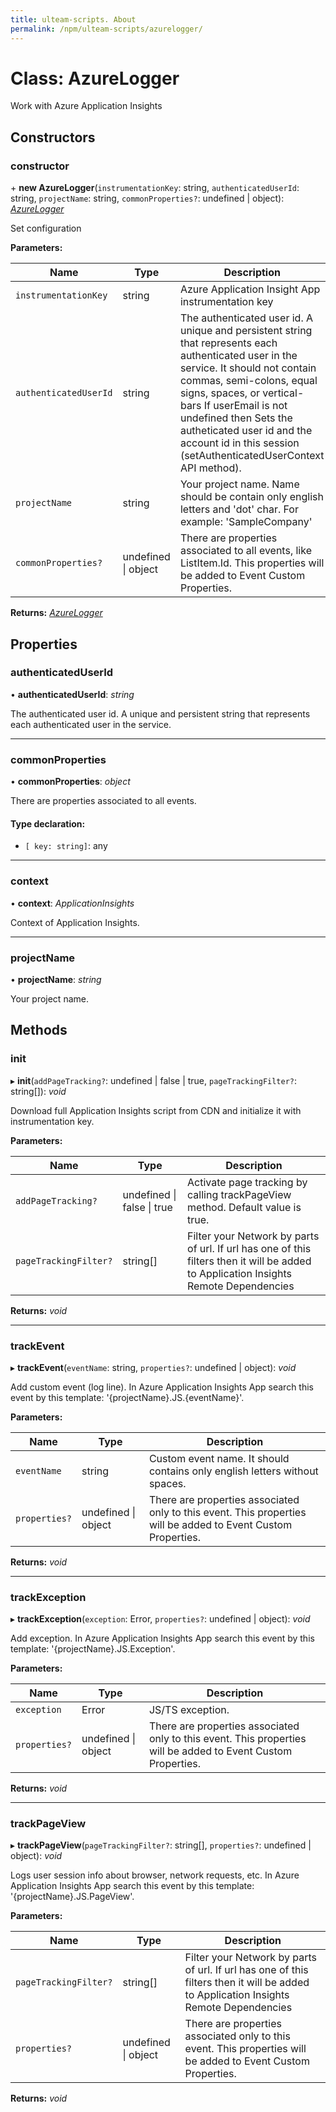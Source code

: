 ```yaml
---
title: ulteam-scripts. About
permalink: /npm/ulteam-scripts/azurelogger/
---
```



# Class: AzureLogger







Work with Azure Application Insights



















## Constructors




###  constructor




\+ **new AzureLogger**(`instrumentationKey`: string, `authenticatedUserId`: string, `projectName`: string, `commonProperties?`: undefined | object): *[AzureLogger](classes/azurelogger.md)*












Set configuration









**Parameters:**





Name | Type | Description |
------ | ------ | ------ |
`instrumentationKey` | string | Azure Application Insight App instrumentation key |
`authenticatedUserId` | string | The authenticated user id. A unique and persistent string that represents each authenticated user in the service. It should not contain commas, semi-colons, equal signs, spaces, or vertical-bars If userEmail is not undefined then Sets the autheticated user id and the account id in this session (setAuthenticatedUserContext API method). |
`projectName` | string | Your project name. Name should be contain only english letters and 'dot' char. For example: 'SampleCompany' |
`commonProperties?` | undefined \| object | There are properties associated to all events, like ListItem.Id. This properties will be added to Event Custom Properties.  |







**Returns:** *[AzureLogger](classes/azurelogger.md)*
















## Properties




###  authenticatedUserId




• **authenticatedUserId**: *string*









The authenticated user id. A unique and persistent string that represents each authenticated user in the service.











___





###  commonProperties




• **commonProperties**: *object*









There are properties associated to all events.








#### Type declaration:




* `[ key: string]`: any

















___





###  context




• **context**: *ApplicationInsights*









Context of Application Insights.











___





###  projectName




• **projectName**: *string*









Your project name.



















## Methods




###  init




▸ **init**(`addPageTracking?`: undefined | false | true, `pageTrackingFilter?`: string[]): *void*












Download full Application Insights script from CDN and initialize it with instrumentation key.









**Parameters:**





Name | Type | Description |
------ | ------ | ------ |
`addPageTracking?` | undefined \| false \| true | Activate page tracking by calling trackPageView method. Default value is true. |
`pageTrackingFilter?` | string[] | Filter your Network by parts of url. If url has one of this filters then it will be added to Application Insights Remote Dependencies  |







**Returns:** *void*








___





###  trackEvent




▸ **trackEvent**(`eventName`: string, `properties?`: undefined | object): *void*












Add custom event (log line).
In Azure Application Insights App search this event by this template: '{projectName}.JS.{eventName}'.









**Parameters:**





Name | Type | Description |
------ | ------ | ------ |
`eventName` | string | Custom event name. It should contains only english letters without spaces. |
`properties?` | undefined \| object | There are properties associated only to this event. This properties will be added to Event Custom Properties.  |







**Returns:** *void*








___





###  trackException




▸ **trackException**(`exception`: Error, `properties?`: undefined | object): *void*












Add exception.
In Azure Application Insights App search this event by this template: '{projectName}.JS.Exception'.









**Parameters:**





Name | Type | Description |
------ | ------ | ------ |
`exception` | Error | JS/TS exception. |
`properties?` | undefined \| object | There are properties associated only to this event. This properties will be added to Event Custom Properties.  |







**Returns:** *void*








___





###  trackPageView




▸ **trackPageView**(`pageTrackingFilter?`: string[], `properties?`: undefined | object): *void*












Logs user session info about browser, network requests, etc.
In Azure Application Insights App search this event by this template: '{projectName}.JS.PageView'.









**Parameters:**





Name | Type | Description |
------ | ------ | ------ |
`pageTrackingFilter?` | string[] | Filter your Network by parts of url. If url has one of this filters then it will be added to Application Insights Remote Dependencies |
`properties?` | undefined \| object | There are properties associated only to this event. This properties will be added to Event Custom Properties.  |







**Returns:** *void*














